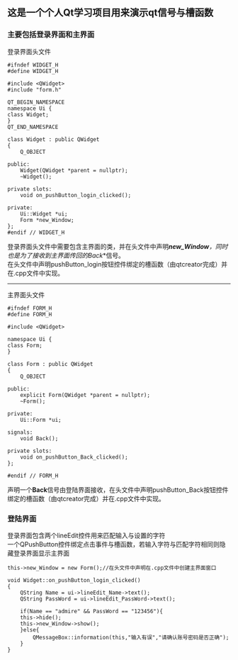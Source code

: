 ## 这是一个个人Qt学习项目用来演示qt信号与槽函数
### 主要包括登录界面和主界面
登录界面头文件
```
#ifndef WIDGET_H
#define WIDGET_H

#include <QWidget>
#include "form.h"

QT_BEGIN_NAMESPACE
namespace Ui {
class Widget;
}
QT_END_NAMESPACE

class Widget : public QWidget
{
    Q_OBJECT

public:
    Widget(QWidget *parent = nullptr);
    ~Widget();

private slots:
    void on_pushButton_login_clicked();

private:
    Ui::Widget *ui;
    Form *new_Window;
};
#endif // WIDGET_H
```

登录界面头文件中需要包含主界面的类，并在头文件中声明***new_Window**，同时也是为了接收到主界面传回的**Back**信号。  
在头文件中声明pushButton_login按钮控件绑定的槽函数（由qtcreator完成）并在.cpp文件中实现。
***
主界面头文件
```
#ifndef FORM_H
#define FORM_H

#include <QWidget>

namespace Ui {
class Form;
}

class Form : public QWidget
{
    Q_OBJECT

public:
    explicit Form(QWidget *parent = nullptr);
    ~Form();

private:
    Ui::Form *ui;

signals:
    void Back();

private slots:
    void on_pushButton_Back_clicked();
};

#endif // FORM_H
```
声明一个**Back**信号由登陆界面接收，在头文件中声明pushButton_Back按钮控件绑定的槽函数（由qtcreator完成）并在.cpp文件中实现。

### 登陆界面
登录界面包含两个lineEdit控件用来匹配输入与设置的字符  
一个QPushButton控件绑定点击事件与槽函数，若输入字符与匹配字符相同则隐藏登录界面显示主界面

```
this->new_Window = new Form();//在头文件中声明在.cpp文件中创建主界面窗口

void Widget::on_pushButton_login_clicked()
{
    QString Name = ui->lineEdit_Name->text();
    QString PassWord = ui->lineEdit_PassWord->text();

    if(Name == "admire" && PassWord == "123456"){
    this->hide();
    this->new_Window->show();
    }else{
        QMessageBox::information(this,"输入有误","请确认账号密码是否正确");
    }
}
```

